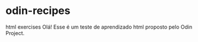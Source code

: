 # odin-recipes
html exercises 
Olá! Esse é um teste de aprendizado html proposto pelo Odin Project.
